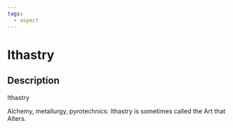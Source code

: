 ```yaml
---
tags:
  - aspect
---
```


# Ithastry

## Description
Ithastry

Alchemy, metallurgy, pyrotechnics: Ithastry is sometimes called the Art that Alters.